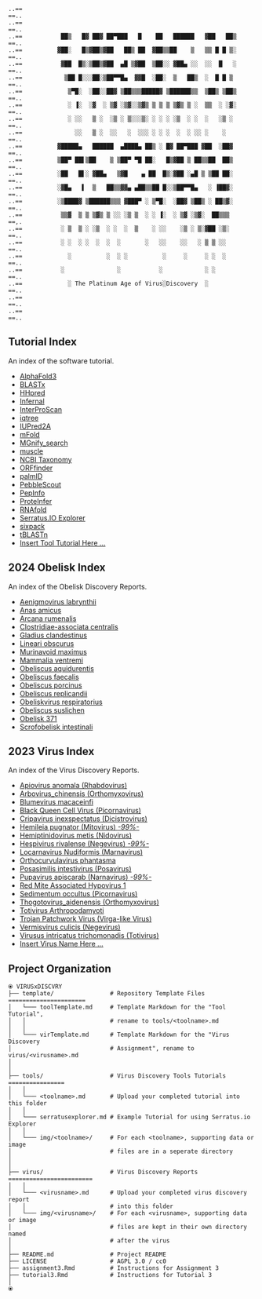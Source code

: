 ```
..==                                                                        ==..
..==                                                                        ==..
..==           ██▒   █▓ ██▓ ██▀███   █    ██   ██████   ▓██   ██▒           ==..
..==          ▓██░   █▒▓██▒▓██   ██▒ ██  ▓██▒▒██    ▒   ▒▒ █ █ ▒░           ==..
..==           ▓██  █▒░▒██▒▓██  ▄█ ▒▓██  ▒██░░ ▓██▄ ░░  ░░  █   ░           ==..
..==            ▒██ █░░░██░▒██▀▀█▄  ▓▓█  ░██░  ▒   ██▒  ░  █ █ ▒            ==..
..==             ▒▀█░  ░██░░██▓ ▒██▒▒▒█████▓ ▒██████▒▒  ▒██▒ ▒██▒           ==..
..==             ░ ▐░  ░▓  ░ ▒▓ ░▒▓░░▒▓▒ ▒ ▒ ▒ ▒▓▒ ▒ ░  ▒▒  ░ ░▓░           ==..
..==             ░ ░░   ▒ ░  ░▒ ░ ▒░░░▒░ ░ ░ ░ ░▒  ░ ░  ░   ░▒ ░            ==..
..==               ░░   ▒ ░  ░░   ░  ░░░ ░ ░ ░  ░  ░ ░░ ░    ░              ==..
..==          ▓█████▄   ██████  ▄████▄ ██▒ ░ █▓ ██▀███ ▓██  ░██▓            ==..
..==          ▒██▀ ██▌▒██    ▒ ▒██▀ ▀█ ██░   █▒▓██ ▒ ██▒▒██  ██▒            ==..
..==          ░██   █▌░ ▓██▄   ▒▓█    ▄ ██  █▒░▓██ ░▄█ ▒ ▒██ ██░            ==..
..==          ░▓█▄   ▌  ▒   ██▒▒▓▓▄ ▄██▒▒██ █░░▒██▀▀█▄   ░ ▐██▓░            ==..
..==          ░▒████▓ ▒██████▒▒▒ ▓███▀ ░ ▒▀█░  ░██▓ ▒██▒ ░ ██▒▓░            ==..
..==           ▒▒▓  ▒ ▒ ▒▓▒ ▒ ░░ ░▒ ▒  ░ ░ ▐░  ░ ▒▓ ░▒▓░  ██▒▒▒             ==,.
..==           ░ ▒  ▒ ░ ░▒  ░ ░  ░  ▒    ░ ░░    ░▒ ░ ▒░▓██ ░▒░             ==..
..==           ░ ░  ░ ░  ░  ░  ░       ░   ░░    ░░   ░ ▒ ▒ ░░              ==..
..==             ░          ░  ░ ░          ░     ░     ░ ░  ░              ==..
..==           ░               ░           ░            ░ ░                 ==..
..==             ░ The Platinum Age of Virus░Discovery  ░                   ==..
..==                                                                        ==..
..==                                                                        ==..
```

## Tutorial Index

An index of the software tutorial.

- [AlphaFold3](tools/AlphaFold3.md)
- [BLASTx](tools/BLASTx.md)
- [HHpred](tools/HHpred.md)
- [Infernal](tools/Infernal.md)
- [InterProScan](tools/InterProScan.md)
- [iqtree](tools/iqtree.md)
- [IUPred2A](tools/IUPred2A.md)
- [mFold](tools/mFold.md)
- [MGnify_search](tools/MGnify_search.md)
- [muscle](tools/muscle.md)
- [NCBI Taxonomy](tools/ncbi_tax.md)
- [ORFfinder](tools/ORFfinder.md)
- [palmID](tools/palmID.md)
- [PebbleScout](tools/pebblescout.md)
- [PepInfo](tools/PepInfo.md)
- [ProteInfer](tools/ProteInfer.md)
- [RNAfold](tools/RNAfold.md)
- [Serratus.IO Explorer](tools/serratusexplorer.md)
- [sixpack](tools/sixpack.md)
- [tBLASTn](tools/tblastn.md)
- [Insert Tool Tutorial Here ...](template/toolTemplate.md)

## 2024 Obelisk Index

An index of the Obelisk Discovery Reports.

- [Aenigmovirus labrynthii](virus/Aenigmovirus_labrynthii.md)
- [Anas amicus](virus/Anas_Amicus.md)
- [Arcana rumenalis](virus/Arcanarumenalis.md)
- [Clostridiae-associata centralis](virus/Clostridiae-associata_centralis.md)
- [Gladius clandestinus](virus/gladius_clandestinus.md)
- [Lineari obscurus](virus/Lineari_obscurus.md)
- [Murinavoid maximus](virus/Murinavoid_maximus.md)
- [Mammalia ventremi](virus/Mammalia_ventremi.md)
- [Obeliscus aquidurentis](virus/Obeliscus_Aquidurentis.md)
- [Obeliscus faecalis](virus/Obeliscus_faecalis.md)
- [Obeliscus porcinus](/virus/obeliscus_porcinus.md)
- [Obeliscus replicandii](/virus/obeliscus_replicandii.md)
- [Obeliskvirus respiratorius](virus/Obeliskvirus_respiratorius.md)
- [Obeliscus suslichen](virus/obeliscus_suslichen.md)
- [Obelisk 371](virus/Obelisk371.md)
- [Scrofobelisk intestinali](virus/Scrofobelisk_intestinalis.md)

## 2023 Virus Index

An index of the Virus Discovery Reports.

- [Apiovirus anomala (Rhabdovirus)](virus/apiovirus_anomala.md)
- [Arbovirus_chinensis (Orthomyxovirus)](virus/Arbovirus_chinensis.md)
- [Blumevirus macaceinfi](virus/Blumevirus_macaceinfi.md)
- [Black Queen Cell Virus (Picornavirus)](virus/BQCV.md)
- [Cripavirus inexspectatus (Dicistrovirus)](virus/Cripavirus_inexspectatus.md)
- [Hemileia pugnator (Mitovirus) _-99%-_](virus/Hemileia_pugnator.md)
- [Hemiptinidovirus metis (Nidovirus)](virus/H_metis.md)
- [Hespivirus rivalense (Negevirus) _-99%-_](virus/hespivirus_rivalense.md)
- [Locarnavirus Nudiformis (Marnavirus)](virus/Locarnavirus_nudiformis.md)
- [Orthocurvulavirus phantasma](virus/Orthocurvulavirus_phantasma.md)
- [Posasimilis intestivirus (Posavirus)](virus/p_intestivirus.md)
- [Pupavirus apiscarab (Narnavirus) _-99%-_](virus/Pupavirus_apiscarab.md)
- [Red Mite Associated Hypovirus 1](virus/RedMiteAssociatedHypovirus1.md)
- [Sedimentum occultus (Picornavirus)](virus/sedimentum_occultus.md)
- [Thogotovirus_aidenensis (Orthomyxovirus)](virus/Thogotovirus_aidenensis.md)
- [Totivirus Arthropodamyoti](virus/Totivirus_Arthropodamyoti.md)
- [Trojan Patchwork Virus (Virga-like Virus)](virus/trojan_patchwork_virus.md)
- [Vermisvirus culicis (Negevirus)](virus/vermisvirus_culicis.md)
- [Virusus intricatus trichomonadis (Totivirus)](virus/virusus_intricatus_trichomonadis.md)
- [Insert Virus Name Here ...](template/virTemplate.md)


## Project Organization

```
⦿ VIRUSxDISCVRY
├── template/                # Repository Template Files ======================
│   └─── toolTemplate.md     # Template Markdown for the "Tool Tutorial",
│   │                        # rename to tools/<toolname>.md
│   │
│   └─── virTemplate.md      # Template Markdown for the "Virus Discovery
│                            # Assignment", rename to virus/<virusname>.md
│
│
├── tools/                   # Virus Discovery Tools Tutorials ================
│   │
│   └─── <toolname>.md       # Upload your completed tutorial into this folder
│   │
│   └─── serratusexplorer.md # Example Tutorial for using Serratus.io Explorer
│   │
│   └─── img/<toolname>/     # For each <toolname>, supporting data or image
│                            # files are in a seperate directory
│        
│
├── virus/                   # Virus Discovery Reports ========================
│   │
│   └─── <virusname>.md      # Upload your completed virus discovery report
│   │                        # into this folder
│   └─── img/<virusname>/    # For each <virusname>, supporting data or image
│                            # files are kept in their own directory named
│                            # after the virus
│
├── README.md                # Project README
├── LICENSE                  # AGPL 3.0 / cc0
├── assignment3.Rmd          # Instructions for Assignment 3
├── tutorial3.Rmd            # Instructions for Tutorial 3
│
⦿
```
